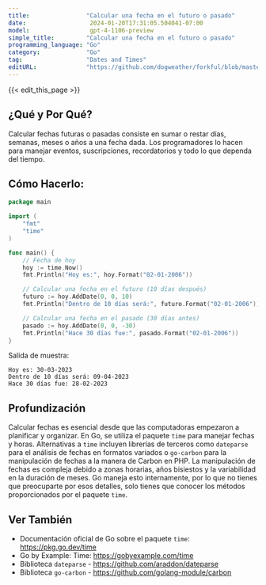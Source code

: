 ```yaml
---
title:                "Calcular una fecha en el futuro o pasado"
date:                  2024-01-20T17:31:05.504041-07:00
model:                 gpt-4-1106-preview
simple_title:         "Calcular una fecha en el futuro o pasado"
programming_language: "Go"
category:             "Go"
tag:                  "Dates and Times"
editURL:              "https://github.com/dogweather/forkful/blob/master/content/es/go/calculating-a-date-in-the-future-or-past.md"
---
```


{{< edit_this_page >}}

## ¿Qué y Por Qué?
Calcular fechas futuras o pasadas consiste en sumar o restar días, semanas, meses o años a una fecha dada. Los programadores lo hacen para manejar eventos, suscripciones, recordatorios y todo lo que dependa del tiempo.

## Cómo Hacerlo:
```Go
package main

import (
	"fmt"
	"time"
)

func main() {
	// Fecha de hoy
	hoy := time.Now()
	fmt.Println("Hoy es:", hoy.Format("02-01-2006"))

	// Calcular una fecha en el futuro (10 días después)
	futuro := hoy.AddDate(0, 0, 10) 
	fmt.Println("Dentro de 10 días será:", futuro.Format("02-01-2006"))

	// Calcular una fecha en el pasado (30 días antes)
	pasado := hoy.AddDate(0, 0, -30) 
	fmt.Println("Hace 30 días fue:", pasado.Format("02-01-2006"))
}
```
Salida de muestra:
```
Hoy es: 30-03-2023
Dentro de 10 días será: 09-04-2023
Hace 30 días fue: 28-02-2023
```

## Profundización
Calcular fechas es esencial desde que las computadoras empezaron a planificar y organizar. En Go, se utiliza el paquete `time` para manejar fechas y horas. Alternativas a `time` incluyen librerías de terceros como `dateparse` para el análisis de fechas en formatos variados o `go-carbon` para la manipulación de fechas a la manera de Carbon en PHP. La manipulación de fechas es compleja debido a zonas horarias, años bisiestos y la variabilidad en la duración de meses. Go maneja esto internamente, por lo que no tienes que preocuparte por esos detalles, solo tienes que conocer los métodos proporcionados por el paquete `time`.

## Ver También
- Documentación oficial de Go sobre el paquete `time`: https://pkg.go.dev/time
- Go by Example: Time: https://gobyexample.com/time
- Biblioteca `dateparse` - https://github.com/araddon/dateparse
- Biblioteca `go-carbon` - https://github.com/golang-module/carbon
